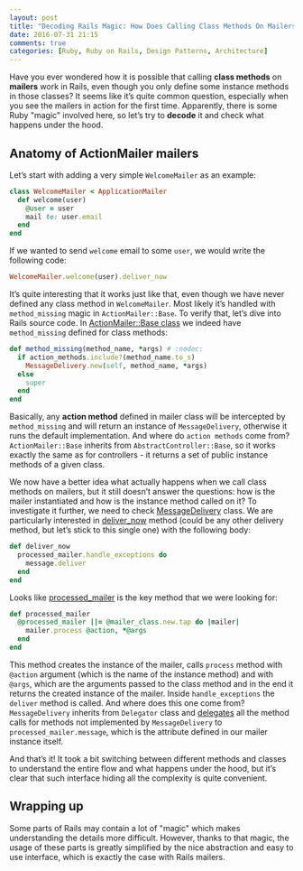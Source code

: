 ```yaml
---
layout: post
title: "Decoding Rails Magic: How Does Calling Class Methods On Mailers Work"
date: 2016-07-31 21:15
comments: true
categories: [Ruby, Ruby on Rails, Design Patterns, Architecture]
---
```


<p>Have you ever wondered how it is possible that calling <strong>class methods</strong> on <strong>mailers</strong> work in Rails, even though you only define some instance methods in those classes? It seems like it’s quite common question, especially when you see the mailers in action for the first time. Apparently, there is some Ruby "magic" involved here, so let’s try to <b>decode</b> it and check what happens under the hood.</p>

<!--more-->

<h2>Anatomy of ActionMailer mailers</h2>

<p>Let’s start with adding a very simple <code>WelcomeMailer</code> as an example:</p>



``` ruby app/mailers/welcome_mailer.rb
class WelcomeMailer < ApplicationMailer
  def welcome(user)
    @user = user
    mail to: user.email
  end
end
```

<p>If we wanted to send <code>welcome</code> email to some <code>user</code>, we would write the following code:</p>


``` ruby
WelcomeMailer.welcome(user).deliver_now
```

<p>It’s quite interesting that it works just like that, even though we have never defined any class method in <code>WelcomeMailer</code>.  Most likely it’s handled with <code>method_missing</code> magic in <code>ActionMailer::Base</code>. To verify that, let’s dive into Rails source code. In <a href="https://github.com/rails/rails/blob/v5.0.0/actionmailer/lib/action_mailer/base.rb#L561" target="_blank">ActionMailer::Base class</a> we indeed have <code>method_missing</code> defined for class methods:</p>

``` ruby
def method_missing(method_name, *args) # :nodoc:
  if action_methods.include?(method_name.to_s)
    MessageDelivery.new(self, method_name, *args)
  else
    super
  end
end
```

<p>Basically, any <strong>action method</strong> defined in mailer class will be intercepted by <code>method_missing</code> and will return an instance of <code>MessageDelivery</code>, otherwise it runs the default implementation. And where do <code>action methods</code> come from? <code>ActionMailer::Base</code> inherits from <code>AbstractController::Base</code>, so it works exactly the same as for controllers - it returns a set of public instance methods of a given class.</p>

<p>We now have a better idea what actually happens when we call class methods on mailers, but it still doesn’t answer the questions: how is the mailer instantiated and how is the instance method called on it? To investigate it further, we need to check <a href="https://github.com/rails/rails/blob/v5.0.0/actionmailer/lib/action_mailer/message_delivery.rb" target="_blank">MessageDelivery</a> class. We are particularly interested in <a href="https://github.com/rails/rails/blob/v5.0.0/actionmailer/lib/action_mailer/message_delivery.rb#L94" target="_blank">deliver_now</a> method (could be any other delivery method, but let’s stick to this single one) with the following body:</p>

``` ruby
def deliver_now
  processed_mailer.handle_exceptions do
    message.deliver
  end
end
```

<p>Looks like <a href="https://github.com/rails/rails/blob/v5.0.0/actionmailer/lib/action_mailer/message_delivery.rb#L103" target="_blank">processed_mailer</a> is the key method that we were looking for:</p>

``` ruby
def processed_mailer
  @processed_mailer ||= @mailer_class.new.tap do |mailer|
    mailer.process @action, *@args
  end
end
```

<p>This method creates the instance of the mailer, calls <code>process</code> method with <code>@action</code> argument (which is the name of the instance method) and with <code>@args</code>, which are the arguments passed to the class method and in the end it returns the created instance of the mailer. Inside <code>handle_exceptions</code> the  <code>deliver</code> method is called. And where does this one come from? <code>MessageDelivery</code> inherits from <code>Delegator</code> class and <a href="https://github.com/rails/rails/blob/v5.0.0/actionmailer/lib/action_mailer/message_delivery.rb#L26" target="_blank">delegates</a>  all the method calls for methods not implemented by <code>MessageDelivery</code> to <code>processed_mailer.message</code>, which is the attribute defined in our mailer instance itself.</p>

<p>And that’s it! It took a bit switching between different methods and classes to understand the entire flow and what happens under the hood, but it’s clear that such interface hiding all the complexity is quite convenient.</p>

<h2>Wrapping up</h2>

<p>Some parts of Rails may contain a lot of "magic" which makes understanding the details more difficult. However, thanks to that magic, the usage of these parts is greatly simplified by the nice abstraction and easy to use interface, which is exactly the case with Rails mailers.</p>
